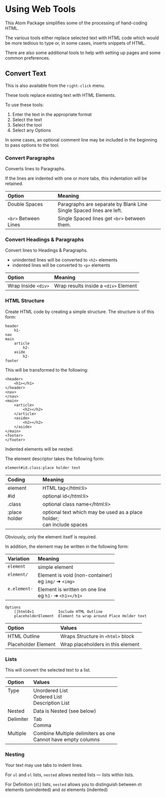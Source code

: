 # Using Web Tools
<style>
	td, th {
		text-align: left;
		vertical-align: top;
	}
</style>

This Atom Package simplifies some of the processing of hand-coding HTML.

The various tools either replace selected text with HTML code which would be more tedious to type or, in some cases, inserts snippets of HTML.

There are also some additional tools to help with setting up pages and some common preferences.

##	Convert Text

This is also available from the `right-click` menu.

These tools replace existing text with HTML Elements.

To use these tools:

1. Enter the text in the appropriate format
2. Select the text
3. Select the tool
4. Select any Options

In some cases, an optional comment line may be included in the beginning to pass options to the tool.

### Convert Paragraphs

Converts lines to Paragraphs.

If the lines are indented with one or more tabs, this indentation will be retained.

| Option               | Meaning                                                                |
|----------------------|------------------------------------------------------------------------|
| Double Spaces        | Paragraphs are separate by Blank Line<br>Single Spaced lines are left. |
| `<br>` Between Lines | Single Spaced lines get `<br>` between them.                           |

### Convert Headings & Paragraphs

Convert lines to Headings & Paragraphs.

- unindented lines will be converted to `<h2>` elements
- indented lines will be converted to `<p>` elements

| Option              | Meaning                               |
|---------------------|---------------------------------------|
| Wrap Inside `<div>` | Wrap results inside a `<div>` Element |

### HTML Structure

Create HTML code by creating a simple structure. The structure is of this form:

```
header
	h1-
nav
main
	article
		h2-
	aside
		h2-
footer
```

This will be transformed to the following:

```
<header>
	<h1></h1>
</header>
<nav>
</nav>
<main>
	<article>
		<h2></h2>
	</article>
	<aside>
		<h2></h2>
	</aside>
</main>
<footer>
</footer>
```

Indented elements will be nested.

The element descriptor takes the following form:

	element#id.class:place holder text

| Coding        | Meaning                                           |
|---------------|---------------------------------------------------|
| element       | HTML tag</html:li>                                |
| #id           | optional id</html:li>                             |
| .class        | optional class name</html:li>                     |
| :place holder | optional text which may be used as a place holder;<br>can include spaces |

Obviously, only the element itself is required.

In addition, the element may be written in the following form:

| Variation    | Meaning                                                  |
|--------------|----------------------------------------------------------|
| `element`    | simple element                                           |
| `element/`   | Element is void (non-container)<br>eg `img/` ➔ `<img>`   |
| `e.element-` | Element is written on one line<br>eg `h1-` ➔ `<h1></h1>` |


```
Options
	[]html0=1			Include HTML Outline
	placeholderElement	Element to wrap around Place Holder text
```

| Option              | Values                            |
|---------------------|-----------------------------------|
| HTML Outline        | Wraps Structure in `<html>` block |
| Placeholder Element | Wrap placeholders in this element |


### Lists

This will convert the selected text to a list.

| Option    | Values                                                          |
|-----------|-----------------------------------------------------------------|
| Type      | Unordered List<br>Ordered List<br>Description List              |
| Nested    | Data is Nested (see below)                                      |
| Delimiter | Tab<br>Comma                                                    |
| Multiple  | Combine Multiple delimiters as one<br>Cannot have empty columns |


### Nesting

Your text may use tabs to indent lines.

For `ul` and `ol` lists, `nested` allows nested lists — lists within lists.

For Definition (`dl`) lists, `nested` allows you to distinguish between `dt` elements (unindented) and `dd` elements (indented)
